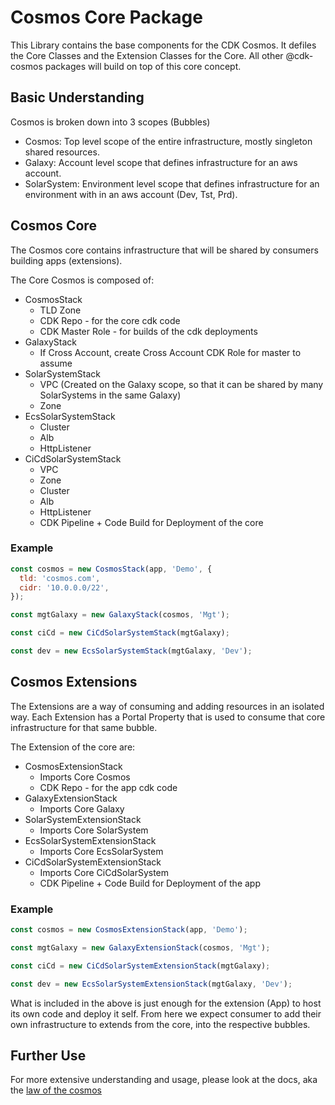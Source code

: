 # Cosmos Core Package

This Library contains the base components for the CDK Cosmos. It defiles the Core Classes and the Extension Classes for the Core.
All other @cdk-cosmos packages will build on top of this core concept.

## Basic Understanding

Cosmos is broken down into 3 scopes (Bubbles)

- Cosmos: Top level scope of the entire infrastructure, mostly singleton shared resources.
- Galaxy: Account level scope that defines infrastructure for an aws account.
- SolarSystem: Environment level scope that defines infrastructure for an environment with in an aws account (Dev, Tst, Prd).

## Cosmos Core

The Cosmos core contains infrastructure that will be shared by consumers building apps (extensions).

The Core Cosmos is composed of:

- CosmosStack
  - TLD Zone
  - CDK Repo - for the core cdk code
  - CDK Master Role - for builds of the cdk deployments
- GalaxyStack
  - If Cross Account, create Cross Account CDK Role for master to assume
- SolarSystemStack
  - VPC (Created on the Galaxy scope, so that it can be shared by many SolarSystems in the same Galaxy)
  - Zone
- EcsSolarSystemStack
  - Cluster
  - Alb
  - HttpListener
- CiCdSolarSystemStack
  - VPC
  - Zone
  - Cluster
  - Alb
  - HttpListener
  - CDK Pipeline + Code Build for Deployment of the core

### Example

```js
const cosmos = new CosmosStack(app, 'Demo', {
  tld: 'cosmos.com',
  cidr: '10.0.0.0/22',
});

const mgtGalaxy = new GalaxyStack(cosmos, 'Mgt');

const ciCd = new CiCdSolarSystemStack(mgtGalaxy);

const dev = new EcsSolarSystemStack(mgtGalaxy, 'Dev');
```

## Cosmos Extensions

The Extensions are a way of consuming and adding resources in an isolated way. Each Extension has a Portal Property that is used to consume that core infrastructure for that same bubble.

The Extension of the core are:

- CosmosExtensionStack
  - Imports Core Cosmos
  - CDK Repo - for the app cdk code
- GalaxyExtensionStack
  - Imports Core Galaxy
- SolarSystemExtensionStack
  - Imports Core SolarSystem
- EcsSolarSystemExtensionStack
  - Imports Core EcsSolarSystem
- CiCdSolarSystemExtensionStack
  - Imports Core CiCdSolarSystem
  - CDK Pipeline + Code Build for Deployment of the app

### Example

```js
const cosmos = new CosmosExtensionStack(app, 'Demo');

const mgtGalaxy = new GalaxyExtensionStack(cosmos, 'Mgt');

const ciCd = new CiCdSolarSystemExtensionStack(mgtGalaxy);

const dev = new EcsSolarSystemExtensionStack(mgtGalaxy, 'Dev');
```

What is included in the above is just enough for the extension (App) to host its own code and deploy it self. From here we expect consumer to add their own infrastructure to extends from the core, into the respective bubbles.

## Further Use

For more extensive understanding and usage, please look at the docs, aka the [law of the cosmos](https://github.com/cdk-cosmos/law)
